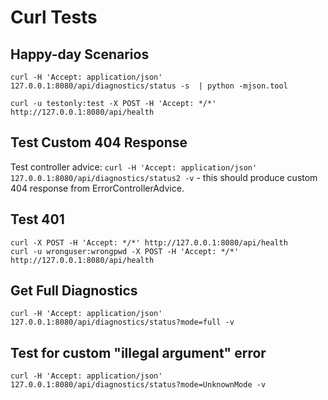 
# Curl Tests

## Happy-day Scenarios

```
curl -H 'Accept: application/json' 127.0.0.1:8080/api/diagnostics/status -s  | python -mjson.tool
```

```
curl -u testonly:test -X POST -H 'Accept: */*' http://127.0.0.1:8080/api/health
```

## Test Custom 404 Response

Test controller advice: ``curl -H 'Accept: application/json' 127.0.0.1:8080/api/diagnostics/status2 -v`` - this should
produce custom 404 response from ErrorControllerAdvice.

## Test 401

```
curl -X POST -H 'Accept: */*' http://127.0.0.1:8080/api/health
curl -u wronguser:wrongpwd -X POST -H 'Accept: */*' http://127.0.0.1:8080/api/health
```

## Get Full Diagnostics

```
curl -H 'Accept: application/json' 127.0.0.1:8080/api/diagnostics/status?mode=full -v
```

## Test for custom "illegal argument" error

```
curl -H 'Accept: application/json' 127.0.0.1:8080/api/diagnostics/status?mode=UnknownMode -v
```
